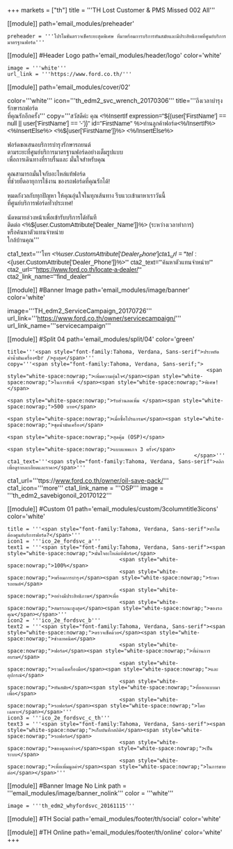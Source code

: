 +++
markets = ["th"]
title = '''TH Lost Customer & PMS Missed 002 All'''

[[module]]
path='email_modules/preheader'


	preheader = '''โปรโมชั่นตรวจเช็คระยะสุดพิเศษ ที่มาพร้อมการบริการทันสมัยและมีประสิทธิภาพที่ศูนย์บริการมาตรฐานฟอร์ด'''

[[module]] #Header Logo
path='email_modules/header/logo'
color='white'

	image = '''white'''
	url_link = '''https://www.ford.co.th/'''

[[module]]
path='email_modules/cover/02'

color='''white'''
icon='''th_edm2_svc_wrench_20170306'''
title='''<span style="font-family:Tahoma, Verdana, Sans-serif">ถึงเวลาบำรุงรักษารถฟอร์ด<br/>ที่คุณรักอีกครั้ง</span>'''
copy='''<span style="font-family:Tahoma, Verdana, Sans-serif">สวัสดีค่ะ คุณ <%InsertIf expression="${(user['FirstName'] == null || user['FirstName'] == '-')}" id="FirstName" %>ท่านลูกค้าฟอร์ด<%/InsertIf%> <%InsertElse%> <%${user['FirstName']}%> <%/InsertElse%><br /><br />
<span style="white-space:nowrap;">ฟอร์ดขอเสนอ</span><span style="white-space:nowrap;">บริการบำรุงรักษา</span><span style="white-space:nowrap;">รถยนต์</span><br />
<span style="white-space:nowrap;"> ตามระยะที่</span><span style="white-space:nowrap;">ศูนย์บริการ</span><span style="white-space:nowrap;">มาตรฐานฟอร์ด</span><span style="white-space:nowrap;">อย่างเต็มรูปแบบ</span> <br />
<span style="white-space:nowrap;">เพื่อการเดินทาง</span><span style="white-space:nowrap;">ที่ราบรื่น</span><span style="white-space:nowrap;">และ</span>
<span style="white-space:nowrap;">มั่นใจ</span><span style="white-space:nowrap;">สำหรับคุณ</span>
<br /><br />
<span style="white-space:nowrap;">คุณสามารถมั่นใจ</span><span style="white-space:nowrap;">กับอะไหล่แท้ฟอร์ด</span><br />
<span style="white-space:nowrap;">ที่ช่วยยืดอายุ</span><span style="white-space:nowrap;">การใช้งาน</span>
<span style="white-space:nowrap;">ของรถฟอร์ด</span><span style="white-space:nowrap;">ที่คุณรักได้!</span>
<br /><br />
<span style="white-space:nowrap;">หมดกังวล</span><span style="white-space:nowrap;">กับทุกปัญหา </span><span style="white-space:nowrap;">ให้คุณอุ่นใจ</span><span style="white-space:nowrap;">ในทุกเส้นทาง</span>
<span style="white-space:nowrap;">รีบแวะเข้ามา</span><span style="white-space:nowrap;">หาเราวันนี้</span><br />
<span style="white-space:nowrap;">ที่ศูนย์บริการฟอร์ด</span><span style="white-space:nowrap;">ทั่วประเทศ!</span><br /><br />
<span style="white-space:nowrap;">นัดหมายล่วงหน้า</span><span style="white-space:nowrap;">เพื่อเข้ารับบริการ</span><span style="white-space:nowrap;">ได้ทันที</span>
<span style="white-space:nowrap;">ติดต่อ <%${user.CustomAttribute['Dealer_Name']}%></span> <span style="white-space:nowrap;">(ระหว่างเวลาทำการ)</span><br />
<span style="white-space:nowrap;">หรือค้นหา</span><span style="white-space:nowrap;">ตัวแทนจำหน่าย</span><br />
<span style="white-space:nowrap;">ใกล้บ้านคุณ</span></span>'''

cta1_text='''<span style="font-family:Tahoma, Verdana, Sans-serif">โทร <%${user.CustomAttribute['Dealer_Phone']}%></span>'''
cta1_url='''tel:<%${user.CustomAttribute['Dealer_Phone']}%>'''
cta2_text='''<span style="font-family:Tahoma, Verdana, Sans-serif">ค้นหาตัวแทนจำหน่าย</span>'''
cta2_url='''https://www.ford.co.th/locate-a-dealer/'''
cta2_link_name='''find_dealer'''

[[module]] #Banner Image
path='email_modules/image/banner'
color='white'

 image='''TH_edm2_ServiceCampaign_20170726'''
	url_link='''https://www.ford.co.th/owner/servicecampaign/'''
	url_link_name='''servicecampaign'''
    
[[module]] #Split 04
path='email_modules/split/04'
color='green'

	title='''<span style="font-family:Tahoma, Verdana, Sans-serif">ประหยัดค่าน้ำมันเครื่อง<br />สูงสุด</span>'''
	copy='''<span style="font-family:Tahoma, Verdana, Sans-serif;">
																	<span style="white-space:nowrap;">เพิ่มความอุ่นใจ</span><span style="white-space:nowrap;">ในการขับขี่ </span><span style="white-space:nowrap;">พิเศษ!</span> 
																		<span style="white-space:nowrap;">รับส่วนลดเพิ่ม </span><span style="white-space:nowrap;">500 บาท</span> 
																		<span style="white-space:nowrap;">เมื่อซื้อโปรแกรม</span><span style="white-space:nowrap;">ชุดน้ำมันเครื่อง</span>
																		<span style="white-space:nowrap;">สุดคุ้ม (OSP)</span> 
																		<span style="white-space:nowrap;">แบบแพคเกจ 3 ครั้ง</span>
																</span>'''
	cta1_text='''<span style="font-family:Tahoma, Verdana, Sans-serif">คลิกเพื่อดูรายละเอียดและราคา</span>'''
cta1_url='''ttps://www.ford.co.th/owner/oil-save-pack/'''
cta1_icon='''more'''
cta1_link_name = '''OSP'''
image = '''th_edm2_savebigonoil_20170122'''


[[module]] #Custom 01
path='email_modules/custom/3columntitle3icons'
color='white'

	title = '''<span style="font-family:Tahoma, Verdana, Sans-serif">ทำไมต้องศูนย์บริการฟอร์ด?</span>'''
	icon1 = '''ico_2e_fordsvc_a'''
	text1 = '''<span style="font-family:Tahoma, Verdana, Sans-serif"><span style="white-space:nowrap;">มั่นใจอะไหล่แท้ฟอร์ด</span> 
										<span style="white-space:nowrap;">100%</span>
										<span style="white-space:nowrap;">พร้อมการบำรุง</span><span style="white-space:nowrap;">รักษารถยนต์</span>
										<span style="white-space:nowrap;">อย่างมีประสิทธิภาพ</span>เพื่อ
										<span style="white-space:nowrap;">สมรรถนะสูงสุด</span><span style="white-space:nowrap;">ของรถคุณ</span></span>'''
	icon2 = '''ico_2e_fordsvc_b'''
	text2 = '''<span style="font-family:Tahoma, Verdana, Sans-serif"><span style="white-space:nowrap;">ตรวจเช็คด้วย</span><span style="white-space:nowrap;">ช่างเทคนิค</span> 
										<span style="white-space:nowrap;">ฟอร์ด</span><span style="white-space:nowrap;">ที่ผ่านการอบรม</span> 
										<span style="white-space:nowrap;">รวมถึงเครื่องมือ</span><span style="white-space:nowrap;">และอุปกรณ์</span> 
										<span style="white-space:nowrap;">ทันสมัย</span><span style="white-space:nowrap;">ที่ออกแบบมาเพื่อ</span>
										<span style="white-space:nowrap;">รถฟอร์ด</span><span style="white-space:nowrap;">โดยเฉพาะ</span></span>'''
	icon3 = '''ico_2e_fordsvc_c_th'''
	text3 = '''<span style="font-family:Tahoma, Verdana, Sans-serif"><span style="white-space:nowrap;">เก็บบันทึกสถิติ</span><span style="white-space:nowrap;">รถฟอร์ด</span> 
										<span style="white-space:nowrap;">ของคุณอย่าง</span><span style="white-space:nowrap;">เป็นระบบ</span> 
										<span style="white-space:nowrap;">เพื่อเพิ่มมูลค่า</span><span style="white-space:nowrap;">ในการขายต่อ</span></span>'''

[[module]] #Banner Image No Link
path = '''email_modules/image/banner_nolink'''
color = '''white'''

	image = '''th_edm2_whyfordsvc_20161115'''


[[module]] #TH Social
path='email_modules/footer/th/social'
color='white'

[[module]] #TH Online
path='email_modules/footer/th/online'
color='white'
+++